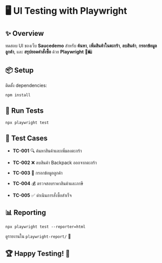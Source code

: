 # 🖥️ UI Testing with Playwright

## ✨ Overview

ทดสอบ UI ของเว็บ **Saucedemo** สำหรับ **ค้นหา**, **เพิ่มสินค้าในตะกร้า**, **ลบสินค้า**, **กรอกข้อมูลลูกค้า**, และ **สรุปยอดคำสั่งซื้อ** ด้วย **Playwright** 🛒🛍️

## 📦 Setup

ติดตั้ง dependencies:

```
npm install
```

## 🚀 Run Tests

```
npx playwright test
```

## 🔗 Test Cases

-   **TC-001** 🔍 ค้นหาสินค้าและเพิ่มลงตะกร้า
    
-   **TC-002** ❌ ลบสินค้า Backpack ออกจากตะกร้า
    
-   **TC-003** 📝 กรอกข้อมูลลูกค้า
    
-   **TC-004** 💰 ตรวจสอบราคาสินค้าและภาษี
    
-   **TC-005** ✅ ดำเนินการสั่งซื้อสำเร็จ
    

## 📊 Reporting

```
npx playwright test --reporter=html
```

ดูรายงานใน `playwright-report/` 📂

## 🏆 Happy Testing! 🚀
